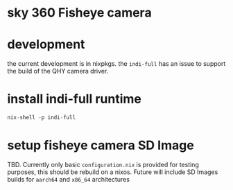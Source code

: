 # sky 360 Fisheye camera 

# development

the current development is in nixpkgs. the `indi-full` has an issue to support the build of the QHY camera driver. 

# install indi-full runtime

```nix
nix-shell -p indi-full
```
# setup fisheye camera SD Image

TBD. Currently only basic `configuration.nix` is provided for testing purposes, this should be rebuild on a nixos. Future will include SD Images builds for `aarch64` and `x86_64` architectures